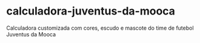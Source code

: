 # calculadora-juventus-da-mooca
Calculadora customizada com cores, escudo e mascote do time de futebol Juventus da Mooca

